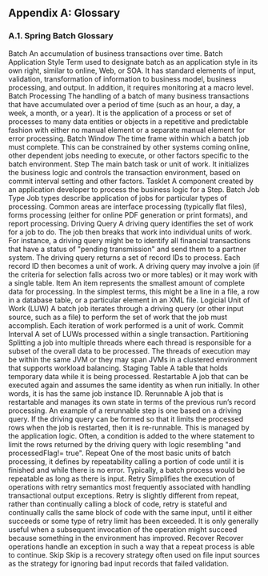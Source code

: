## Appendix A: Glossary

### A.1. Spring Batch Glossary

Batch An accumulation of business transactions over time. Batch Application Style Term used to designate batch as an application style in its own right, similar to online, Web, or SOA. It has standard elements of input, validation, transformation of information to business model, business processing, and output. In addition, it requires monitoring at a macro level. Batch Processing The handling of a batch of many business transactions that have accumulated over a period of time (such as an hour, a day, a week, a month, or a year). It is the application of a process or set of processes to many data entities or objects in a repetitive and predictable fashion with either no manual element or a separate manual element for error processing. Batch Window The time frame within which a batch job must complete. This can be constrained by other systems coming online, other dependent jobs needing to execute, or other factors specific to the batch environment. Step The main batch task or unit of work. It initializes the business logic and controls the transaction environment, based on commit interval setting and other factors. Tasklet A component created by an application developer to process the business logic for a Step. Batch Job Type Job types describe application of jobs for particular types of processing. Common areas are interface processing (typically flat files), forms processing (either for online PDF generation or print formats), and report processing. Driving Query A driving query identifies the set of work for a job to do. The job then breaks that work into individual units of work. For instance, a driving query might be to identify all financial transactions that have a status of "pending transmission" and send them to a partner system. The driving query returns a set of record IDs to process. Each record ID then becomes a unit of work. A driving query may involve a join (if the criteria for selection falls across two or more tables) or it may work with a single table. Item An item represents the smallest amount of complete data for processing. In the simplest terms, this might be a line in a file, a row in a database table, or a particular element in an XML file. Logicial Unit of Work (LUW) A batch job iterates through a driving query (or other input source, such as a file) to perform the set of work that the job must accomplish. Each iteration of work performed is a unit of work. Commit Interval A set of LUWs processed within a single transaction. Partitioning Splitting a job into multiple threads where each thread is responsible for a subset of the overall data to be processed. The threads of execution may be within the same JVM or they may span JVMs in a clustered environment that supports workload balancing. Staging Table A table that holds temporary data while it is being processed. Restartable A job that can be executed again and assumes the same identity as when run initially. In other words, it is has the same job instance ID. Rerunnable A job that is restartable and manages its own state in terms of the previous run’s record processing. An example of a rerunnable step is one based on a driving query. If the driving query can be formed so that it limits the processed rows when the job is restarted, then it is re-runnable. This is managed by the application logic. Often, a condition is added to the where statement to limit the rows returned by the driving query with logic resembling "and processedFlag!= true". Repeat One of the most basic units of batch processing, it defines by repeatability calling a portion of code until it is finished and while there is no error. Typically, a batch process would be repeatable as long as there is input. Retry Simplifies the execution of operations with retry semantics most frequently associated with handling transactional output exceptions. Retry is slightly different from repeat, rather than continually calling a block of code, retry is stateful and continually calls the same block of code with the same input, until it either succeeds or some type of retry limit has been exceeded. It is only generally useful when a subsequent invocation of the operation might succeed because something in the environment has improved. Recover Recover operations handle an exception in such a way that a repeat process is able to continue. Skip Skip is a recovery strategy often used on file input sources as the strategy for ignoring bad input records that failed validation. 

